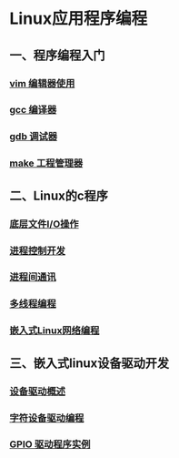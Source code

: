 # Linux应用程序编程

## 一、程序编程入门

### [vim 编辑器使用](/part1/vim.md)

### [gcc 编译器](/part1/gcc.md)

### [gdb 调试器](part1/gdb.md)

### [make 工程管理器](part1/make.md)

## 二、Linux的c程序

### [底层文件I/O操作](/part2/IO操作.md)

### [进程控制开发](/part2/进程控制.md)

### [进程间通讯](/part2/进程通讯.md)

### [多线程编程](/part2/多线程编程.md)

### [嵌入式Linux网络编程](/part2/网络编程.md)

## 三、嵌入式linux设备驱动开发

### [设备驱动概述](/part3/设备驱动概述.md)

### [字符设备驱动编程](/part3/字符设备驱动.md)

### [GPIO 驱动程序实例](/part3/GPIO驱动.md)
